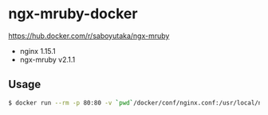 # ngx-mruby-docker

https://hub.docker.com/r/saboyutaka/ngx-mruby

* nginx 1.15.1
* ngx-mruby v2.1.1

## Usage

```bash
$ docker run --rm -p 80:80 -v `pwd`/docker/conf/nginx.conf:/usr/local/nginx/conf/nginx.conf -v `pwd`/docker/hook:/usr/local/nginx/hook saboyutaka/ngx-mruby
```
